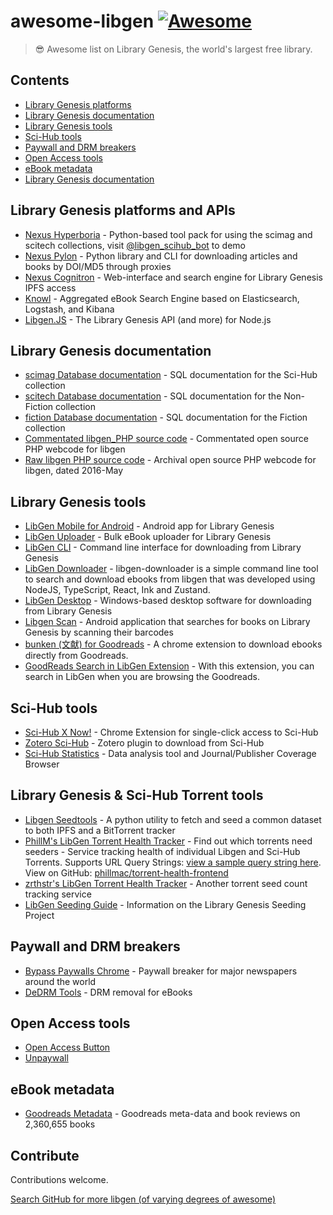 # awesome-libgen [![Awesome](https://awesome.re/badge.svg)](https://awesome.re)

> 😎 Awesome list on Library Genesis, the world's largest free library.

## Contents

- [Library Genesis platforms](#Library-Genesis-platforms)
- [Library Genesis documentation](#Library-Genesis-documentation)
- [Library Genesis tools](#Library-Genesis-tools)
- [Sci-Hub tools](#Sci-Hub-tools)
- [Paywall and DRM breakers](#Paywall-and-DRM-breakers)
- [Open Access tools](#Open-Access-tools)
- [eBook metadata](#eBook-metadata)
- [Library Genesis documentation](#Library-Genesis-documentation)

## Library Genesis platforms and APIs

- [Nexus Hyperboria](https://github.com/nexus-stc/hyperboria) - Python-based tool pack for using the scimag and scitech collections, visit [@libgen_scihub_bot](https://t.me/libgen_scihub_bot) to demo
- [Nexus Pylon](https://github.com/nexus-stc/hyperboria/tree/master/nexus/pylon) - Python library and CLI for downloading articles and books by DOI/MD5 through proxies
- [Nexus Cognitron](https://github.com/nexus-stc/hyperboria/tree/master/nexus/cognitron) - Web-interface and search engine for Library Genesis IPFS access
- [Knowl](https://gitlab.com/lucidhack/knowl) - Aggregated eBook Search Engine based on Elasticsearch, Logstash, and Kibana
- [Libgen.JS](https://github.com/dunn/libgen.js) - The Library Genesis API (and more) for Node.js

## Library Genesis documentation

- [scimag Database documentation](https://gitlab.com/lucidhack/knowl/-/wikis/References/Libgen-Articles-Tables) - SQL documentation for the Sci-Hub collection
- [scitech Database documentation](https://gitlab.com/lucidhack/knowl/-/wikis/References/Libgen-Science-Tables) - SQL documentation for the Non-Fiction collection
- [fiction Database documentation](https://gitlab.com/lucidhack/knowl/-/wikis/References/Libgen-Fiction-Tables) - SQL documentation for the Fiction collection
- [Commentated libgen_PHP source code](https://gitlab.com/libgen1/libgen_webcode) - Commentated open source PHP webcode for libgen
- [Raw libgen PHP source code](https://github.com/adulau/Library-Genesis) - Archival open source PHP webcode for libgen, dated 2016-May

## Library Genesis tools

- [LibGen Mobile for Android](https://github.com/manuelvargastapia/libgen_mobile_app) - Android app for Library Genesis
- [LibGen Uploader](https://github.com/ftruzzi/libgen_uploader) - Bulk eBook uploader for Library Genesis
- [LibGen CLI](https://github.com/ciehanski/libgen-cli) - Command line interface for downloading from Library Genesis
- [LibGen Downloader](https://github.com/obsfx/libgen-downloader) - libgen-downloader is a simple command line tool to search and download ebooks from libgen that was developed using NodeJS, TypeScript, React, Ink and Zustand.
- [LibGen Desktop](https://github.com/libgenapps/LibgenDesktop) - Windows-based desktop software for downloading from Library Genesis
- [Libgen Scan](https://github.com/nfd9001/Libgen-Scan/) - Android application that searches for books on Library Genesis by scanning their barcodes
- [bunken (文献) for Goodreads](https://github.com/laxyapahuja/bunken) - A chrome extension to download ebooks directly from Goodreads.
- [GoodReads Search in LibGen Extension](https://github.com/smoqadam/search-in-libgen) - With this extension, you can search in LibGen when you are browsing the Goodreads.

## Sci-Hub tools

- [Sci-Hub X Now!](https://github.com/gchenfc/sci-hub-now) - Chrome Extension for single-click access to Sci-Hub
- [Zotero Sci-Hub](https://github.com/ethanwillis/zotero-scihub) - Zotero plugin to download from Sci-Hub
- [Sci-Hub Statistics](https://github.com/greenelab/scihub) - Data analysis tool and Journal/Publisher Coverage Browser

## Library Genesis & Sci-Hub Torrent tools
- [Libgen Seedtools](https://github.com/subdavis/libgen-seedtools) - A python utility to fetch and seed a common dataset to both IPFS and a BitTorrent tracker
- [PhillM's LibGen Torrent Health Tracker](https://phillm.net/libgen-stats-table.php) - Find out which torrents need seeders - Service tracking health of individual Libgen and Sci-Hub Torrents. Supports URL Query Strings: [view a sample query string here](https://phillm.net/torrent-health-frontend/stats-filtered-table.php?propname%5B%5D=seeders&comp%5B%5D=%3C&value%5B%5D=12&propname%5B%5D=type&comp%5B%5D===&value%5B%5D=scimag). View on GitHub: [phillmac/torrent-health-frontend](https://github.com/phillmac/)
- [zrthstr's LibGen Torrent Health Tracker](https://zrthstr.github.io/libgen_torrent_cardiography/index.html) - Another torrent seed count tracking service
- [LibGen Seeding Guide](https://freeread.org/torrents.html) - Information on the Library Genesis Seeding Project

## Paywall and DRM breakers

- [Bypass Paywalls Chrome](https://github.com/iamadamdev/bypass-paywalls-chrome) - Paywall breaker for major newspapers around the world
- [DeDRM Tools](https://github.com/apprenticeharper/DeDRM_tools/) - DRM removal for eBooks

## Open Access tools

- [Open Access Button](https://github.com/ourresearch/oadoi)
- [Unpaywall](https://github.com/ourresearch/oadoi)

## eBook metadata

- [Goodreads Metadata](https://github.com/MengtingWan/goodreads) - Goodreads meta-data and book reviews on 2,360,655 books

## Contribute

Contributions welcome.

[Search GitHub for more libgen (of varying degrees of awesome)](https://github.com/search?o=desc&p=10&q=libgen)
